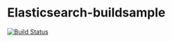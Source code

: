 Elasticsearch-buildsample
=========================



[![Build Status](http://apibeta.shippable.com/projects/5360b24bab6532a504c0546a/badge)](http://beta.shippable.com/projects/5360b24bab6532a504c0546a/projects/5360b24bab6532a504c0546a)
